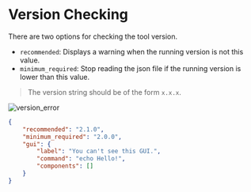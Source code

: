 # Version Checking

There are two options for checking the tool version.

-   `recommended`: Displays a warning when the running version is not this value.  
-   `minimum_required`: Stop reading the json file if the running version is lower than this value.  

> The version string should be of the form `x.x.x`.

![version_error](https://github.com/matyalatte/tuw/assets/69258547/3eb771b5-896f-4503-8383-ed25013de6bb)

```json
{
    "recommended": "2.1.0",
    "minimum_required": "2.0.0",
    "gui": {
        "label": "You can't see this GUI.",
        "command": "echo Hello!",
        "components": []
    }
}
```
